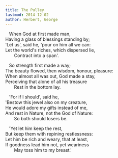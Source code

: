 ```yaml
---
title: The Pulley
lastmod: 2014-12-02
author: Herbert, George
---
```

&nbsp;&nbsp; When God at first made man,  
Having a glass of blessings standing by;  
'Let us', said he, 'pour on him all we can:  
Let the world's riches, which dispersed lie,  
&nbsp;&nbsp; &nbsp;&nbsp;&nbsp; Contract into a span'.  

&nbsp;&nbsp; So strength first made a way;  
The beauty flowed, then wisdom, honour, pleasure:  
When almost all was out, God made a stay,  
Perceiving that alone of all his treasure  
&nbsp;&nbsp; &nbsp;&nbsp;&nbsp; Rest in the bottom lay.  

&nbsp;&nbsp; 'For if I should', said he,  
'Bestow this jewel also on my creature,  
He would adore my gifts instead of me,  
And rest in Nature, not the God of Nature:  
&nbsp;&nbsp; &nbsp;&nbsp;&nbsp; So both should losers be.  

&nbsp;&nbsp; 'Yet let him keep the rest,  
But keep them with repining restlessness:  
Let him be rich and weary, that at least,  
If goodness lead him not, yet weariness  
&nbsp;&nbsp; &nbsp;&nbsp;&nbsp; May toss him to my breast.'<br />

